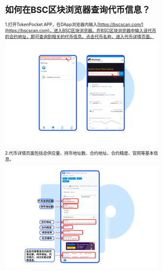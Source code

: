 # 如何在BSC区块浏览器查询代币信息？

1.打开TokenPocket APP，在DApp浏览器内输入[https://bscscan.com/](https://bscscan.com)，进入BSC区块浏览器。在BSC区块浏览器中输入该代币的合约地址，即可查询到相关的代币信息。点击代币名称，进入代币详情页面。

![](<../../../.gitbook/assets/Group 18894.png>)

2.代币详情页面包括总供应量、持币地址数、合约地址、合约精度、官网等基本信息。

![](<../../../.gitbook/assets/Group 18901.png>)
